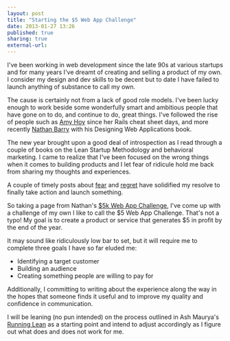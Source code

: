 ```yaml
---
layout: post
title: "Starting the $5 Web App Challenge"
date: 2013-01-27 13:26
published: true
sharing: true
external-url:
---
```

I've been working in web development since the late 90s at various startups and for many years I've dreamt of creating and selling a product of my own. I consider my design and dev skills to be decent but to date I have failed to launch anything of substance to call my own. 

The cause is certainly not from a lack of good role models. I've been lucky enough to work beside some wonderfully smart and ambitious people that have gone on to do, and continue to do, great things. I've followed the rise of people such as [Amy Hoy](http://unicornfree.com) since her Rails cheat sheet days, and more recently [Nathan Barry](http://nathanbarry.com) with his Designing Web Applications book.

The new year brought upon a good deal of introspection as I read through a couple of books on the Lean Startup Methodology and behavioral marketing. I came to realize that I've been focused on the wrong things when it comes to building products and I let fear of ridicule hold me back from sharing my thoughts and experiences. 

A couple of timely posts about [fear](http://lesseverything.com/blog/archives/2013/01/24/fear-just-refocuses-itself-1) and [regret](https://news.ycombinator.com/item?id=5119213) have solidified my resolve to finally take action and launch something.

So taking a page from Nathan's [$5k Web App Challenge](http://nathanbarry.com/starting-web-app-challenge), I've come up with a challenge of my own I like to call the $5 Web App Challenge. That's not a typo! My goal is to create a product or service that generates $5 in profit by the end of the year.

It may sound like ridiculously low bar to set, but it will require me to complete three goals I have so far eluded me:

* Identifying a target customer
* Building an audience
* Creating something people are willing to pay for

Additionally, I committing to writing about the experience along the way in the hopes that someone finds it useful and to improve my quality and confidence in communication.

I will be leaning (no pun intended) on the process outlined in Ash Maurya's [Running Lean](http://runninglean.co) as a starting point and intend to adjust accordingly as I figure out what does and does not work for me.
